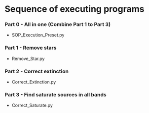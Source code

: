 # Sequence of executing programs
### Part 0 - All in one (Combine Part 1 to Part 3)
- SOP_Execution_Preset.py
### Part 1 - Remove stars
- Remove_Star.py
### Part 2 - Correct extinction
- Correct_Extinction.py
### Part 3 - Find saturate sources in all bands
- Correct_Saturate.py
